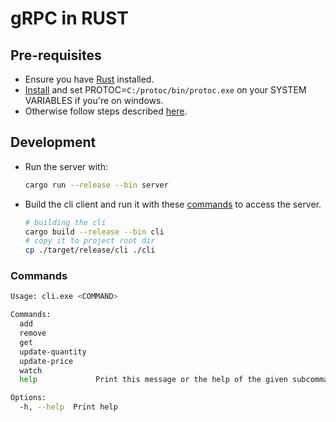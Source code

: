 # gRPC in RUST

## Pre-requisites

- Ensure you have [Rust](https://www.rust-lang.org/tools/install) installed.
- [Install](https://protobuf.dev/downloads/#release-packages) and set PROTOC=`C:/protoc/bin/protoc.exe` on your SYSTEM VARIABLES if you're on windows.
- Otherwise follow steps described [here](https://grpc.io/docs/protoc-installation/).

## Development

- Run the server with:

    ```sh
    cargo run --release --bin server
    ```

- Build the cli client and run it with these [commands](#commands) to access the server.

    ```sh
    # building the cli
    cargo build --release --bin cli
    # copy it to project root dir
    cp ./target/release/cli ./cli
    ```

### Commands

```sh
Usage: cli.exe <COMMAND>

Commands:
  add
  remove
  get
  update-quantity  
  update-price     
  watch
  help             Print this message or the help of the given subcommand(s)

Options:
  -h, --help  Print help
```
